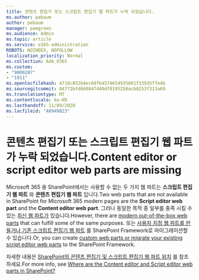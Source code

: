 ```yaml
---
title: 콘텐츠 편집기 또는 스크립트 편집기 웹 파트가 누락 되었습니다.
ms.author: pebaum
author: pebaum
manager: pamgreen
ms.audience: Admin
ms.topic: article
ms.service: o365-administration
ROBOTS: NOINDEX, NOFOLLOW
localization_priority: Normal
ms.collection: Adm_O365
ms.custom:
- "9000207"
- "1911"
ms.openlocfilehash: 4718c052b4ec60fb4574654935801f33935ffe4b
ms.sourcegitcommit: 847f2bfd660847440df0195258acb9253f313a69
ms.translationtype: MT
ms.contentlocale: ko-KR
ms.lasthandoff: 11/09/2020
ms.locfileid: "48949823"
---
```

# <a name="content-editor-or-script-editor-web-parts-are-missing"></a><span data-ttu-id="b1bdd-102">콘텐츠 편집기 또는 스크립트 편집기 웹 파트가 누락 되었습니다.</span><span class="sxs-lookup"><span data-stu-id="b1bdd-102">Content editor or script editor web parts are missing</span></span>

<span data-ttu-id="b1bdd-103">Microsoft 365 용 SharePoint에서는 사용할 수 없는 두 가지 웹 파트는 **스크립트 편집기 웹 파트** 와 **콘텐츠 편집기 웹 파트** 입니다.</span><span class="sxs-lookup"><span data-stu-id="b1bdd-103">Two web parts that are not available in SharePoint for Microsoft 365 modern pages are the **Script editor web part** and the **Content editor web part**.</span></span> <span data-ttu-id="b1bdd-104">그러나 동일한 목적 중 일부를 충족 시킬 수 있는 [최신 웹 파트가](https://support.microsoft.com/office/ed6cc9ce-8b2a-480c-a655-1b9d7615cdbd#bkmk_outofbox) 있습니다.</span><span class="sxs-lookup"><span data-stu-id="b1bdd-104">However, there are [modern out-of-the-box web parts](https://support.microsoft.com/office/ed6cc9ce-8b2a-480c-a655-1b9d7615cdbd#bkmk_outofbox) that can fulfill some of the same purposes.</span></span> <span data-ttu-id="b1bdd-105">또는 [사용자 지정 웹 파트를 만들거나 기존 스크립트 편집기 웹 파트](https://support.microsoft.com/office/ed6cc9ce-8b2a-480c-a655-1b9d7615cdbd#bkmk_custom) 를 SharePoint Framework로 마이그레이션할 수 있습니다.</span><span class="sxs-lookup"><span data-stu-id="b1bdd-105">Or, you can create [custom web parts or migrate your existing script editor web parts](https://support.microsoft.com/office/ed6cc9ce-8b2a-480c-a655-1b9d7615cdbd#bkmk_custom) to the SharePoint Framework.</span></span>  

<span data-ttu-id="b1bdd-106">자세한 내용은 [SharePoint의 콘텐츠 편집기 및 스크립트 편집기 웹 파트 위치](https://support.microsoft.com/office/ed6cc9ce-8b2a-480c-a655-1b9d7615cdbd) 를 참조 하세요.</span><span class="sxs-lookup"><span data-stu-id="b1bdd-106">For more info, see [Where are the Content editor and Script editor web parts in SharePoint?](https://support.microsoft.com/office/ed6cc9ce-8b2a-480c-a655-1b9d7615cdbd)</span></span>
